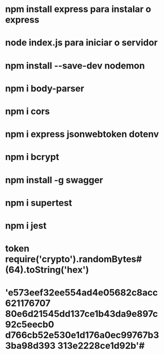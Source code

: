 # npm install express para instalar o express
# node index.js para iniciar o servidor
# npm install --save-dev nodemon
# npm i body-parser
# npm i cors     
# npm i express jsonwebtoken dotenv
# npm i bcrypt
# npm install -g swagger
# npm i supertest
# npm i jest

# token require('crypto').randomBytes#(64).toString('hex')

# 'e573eef32ee554ad4e05682c8acc621176707 80e6d21545dd137ce1b43da9e897c92c5eecb0 d766cb52e530e1d176a0ec99767b33ba98d393 313e2228ce1d92b'#